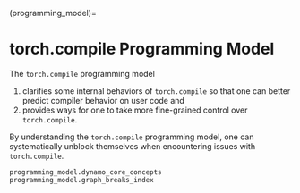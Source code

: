 (programming_model)=
# torch.compile Programming Model

The `torch.compile` programming model
1. clarifies some internal behaviors of `torch.compile` so that one can better predict compiler behavior on user code and
2. provides ways for one to take more fine-grained control over `torch.compile`.

By understanding the `torch.compile` programming model, one can systematically unblock themselves when encountering issues with `torch.compile`.

```{toctree}
programming_model.dynamo_core_concepts
programming_model.graph_breaks_index
```
